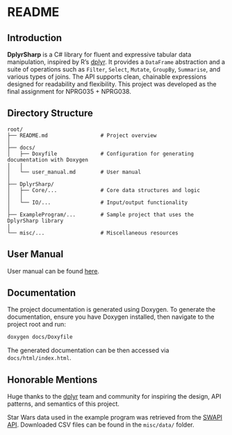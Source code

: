 # README

## Introduction

**DplyrSharp** is a C# library for fluent and expressive tabular data manipulation, inspired by R’s [dplyr](https://dplyr.tidyverse.org/). It provides a `DataFrame` abstraction and a suite of operations such as `Filter`, `Select`, `Mutate`, `GroupBy`, `Summarise`, and various types of joins. The API supports clean, chainable expressions designed for readability and flexibility. This project was developed as the final assignment for NPRG035 + NPRG038.

## Directory Structure

```
root/
├── README.md                 # Project overview
│
├── docs/
│   ├── Doxyfile              # Configuration for generating documentation with Doxygen
│   │
│   └── user_manual.md        # User manual
│
├── DplyrSharp/               
│   ├── Core/...              # Core data structures and logic
│   │
│   └── IO/...                # Input/output functionality
│
├── ExampleProgram/...        # Sample project that uses the DplyrSharp library
│
└── misc/...                  # Miscellaneous resources
```

## User Manual

User manual can be found [here](/docs/user_manual.md).

## Documentation

The project documentation is generated using Doxygen.
To generate the documentation, ensure you have Doxygen installed, then navigate to the project root and run:

```bash
doxygen docs/Doxyfile
```

The generated documentation can be then accessed via `docs/html/index.html`.

## Honorable Mentions

Huge thanks to the [dplyr](https://dplyr.tidyverse.org/) team and community for inspiring the design, API patterns, and semantics of this project.

Star Wars data used in the example program was retrieved from the [SWAPI API](https://swapi.py4e.com/). Downloaded CSV files can be found in the `misc/data/` folder.
